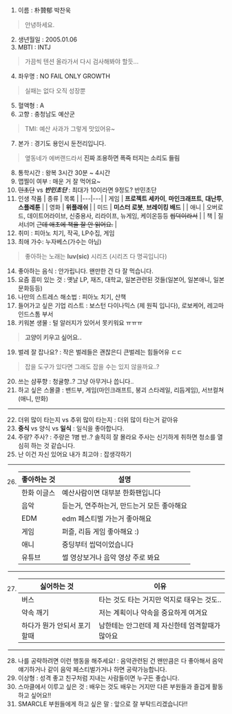 1. 이름 : 朴贊郁 박찬욱
> 안녕하세요.
2. 생년월일 : 2005.01.06 
3. MBTI : INTJ
> 가끔씩 텐션 올라가서 다시 검사해봐야 할듯...
4. 좌우명 : NO FAIL ONLY GROWTH
> 실패는 없다 오직 성장뿐
5. 혈액형 : A
6. 고향 : 충청남도 예산군
> TMI: 예산 사과가 그렇게 맛있어유~
7. 본가 : 경기도 용인시 둔전리입니다.
> 옆동네가 에버랜드라서 <b>진짜 조용하면 폭죽 터지는 소리도 들림</b>
8. 통학시간 : 왕복 3시간 30분 ~ 4시간
9. 맵찔이 여부 : 매운 거 잘 먹어요~
10. ~~민초단~~ vs **_반민초단_** : 최대가 10이라면 9정도? 반민초단
11. 인생 작품
    | 종류 | 목록 |
    |---|---|
    | 게임 | <b>프로젝트 세카이</b>, <b>마인크래프트</b>, <b>대난투</b>, <b>스플레툰</b> |
    | 영화 | <b>위플래쉬</b> |
    | 미드 | <b>미스터 로봇</b>, <b>브레이킹 배드</b> |
    | 애니 | 오버로드, 데이트어라이브, 신중용사, 리라이프, 뉴게임, 케이온등등   ~~씹덕이라서~~ |
    | 책 | 질서너머   ~~근데 애초에 책을 잘 안 읽어요.~~ |
12. 취미 : 피아노 치기, 작곡, LP수집, 게임
13. 최애 가수: 누자베스(가수는 아님)
> 좋아하는 노래는 <b>luv(sic)</b> 시리즈 (시리즈 다 명곡입니다)
14. 좋아하는 음식 : 안가립니다. 왠만한 건 다 잘 먹습니다.
15. 요즘 흥미 있는 것 : 옛날 LP, 재즈, 대학교, 일본관련된 것들(일본어, 일본애니, 일본문화등등)
16. 나만의 스트레스 해소법 : 피아노 치기, 산책
17. 들어가고 싶은 기업 리스트 : 보스턴 다이나믹스 (제 원픽 입니다), 로보케어, 레고마인드스톰 부서
18. 키워본 생물 : 털 알러지가 있어서 못키워요 ㅠㅠㅠ
> <b>고양이 키우고 싶어요..</b>
19. 벌레 잘 잡나요? : 작은 벌레들은 괜찮은디 큰벌레는 힘들어유 ㄷㄷ
> 잡을 도구가 있다면 그래도 잡을 수는 있지 않을까요..?
20. 쓰는 샴푸향 : 청귤향..? 그냥 아무거나 씁니다..
21. 하고 싶은 스몰클 : 밴드부, 게임(마인크래프트, 붕괴 스타레일, 리듬게임), 서브컬쳐(애니, 만화)
***
22. 더위 많이 타는지 vs 추위 많이 타는지 : 더위 많이 타는거 같아유
23. <b>중식</b> vs 양식 vs <b>일식</b> : 일식을 좋아합니다.
24. 주량? 주사? : 주량은 1병 반..? 솔직히 잘 몰라요 주사는 신기하게 취하면 청소를 열심히 하는 것 같습니다.
25. 난 이건 자신 있어요 내가 최고야 : 잡생각하기
---
26. |좋아하는 것|설명|
    |---|---|
    |한화 이글스|예산사람이면 대부분 한화팬입니다|
    |음악|듣는거, 연주하는거, 만드는거 모든 좋아해요|
    |EDM|edm 페스티벌 가는거 좋아해요|
    |게임|퍼즐, 리듬 게임 좋아해요 :)|
    |애니|중딩부터 씹덕이었습니다|
    |유튜브|썰 영상보거나 음악 영상 주로 봐요|
---
27. |싫어하는 것|이유|
    |---|---|
    |버스|타는 것도 타는 거지만 억지로 태우는 것도..|
    |약속 깨기|저는 계획이나 약속을 중요하게 여겨요|
    |하다가 뭔가 안되서 포기할때|남한테는 안그런데 제 자신한테 엄격할때가 많아요|
---
28. 나를 공략하려면 이런 행동을 해주세요! : 음악관련된 건 왠만큼은 다 좋아해서 음악얘기하거나 같이 음악 페스티벌가거나 하면 공략가능합니다.
29. 이상형 : 성격 좋고 친구처럼 지내는 사람들이면 누구든 좋습니다. 
30. 스마클에서 이루고 싶은 것 : 배우는 것도 배우는 거지만 다른 부원들과 즐겁게 활동하고 싶어요!!
31. SMARCLE 부원들에게 하고 싶은 말 : 앞으로 잘 부탁드리겠습니다!!
